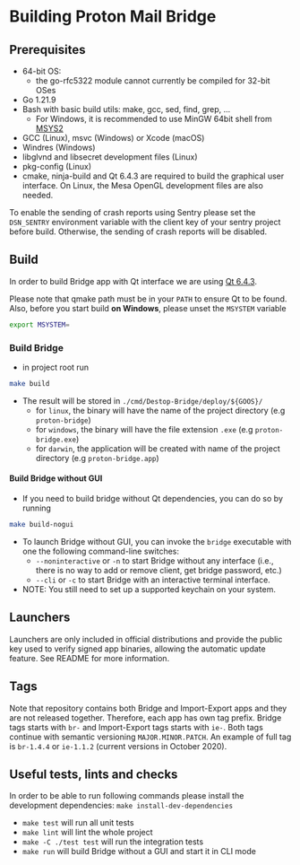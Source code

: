 # Building Proton Mail Bridge

## Prerequisites
* 64-bit OS:
    - the go-rfc5322 module cannot currently be compiled for 32-bit OSes
* Go 1.21.9
* Bash with basic build utils: make, gcc, sed, find, grep, ...
  - For Windows, it is recommended to use MinGW 64bit shell from [MSYS2](https://www.msys2.org/)
* GCC (Linux), msvc (Windows) or Xcode (macOS)
* Windres (Windows)
* libglvnd and libsecret development files (Linux)
* pkg-config (Linux)
* cmake, ninja-build and Qt 6.4.3 are required to build the graphical user interface. On Linux, 
the Mesa OpenGL development files are also needed.

To enable the sending of crash reports using Sentry please set the
`DSN_SENTRY` environment variable with the client key of your sentry project before build.
Otherwise, the sending of crash reports will be disabled.

## Build
In order to build Bridge app with Qt interface we are using
[Qt 6.4.3](https://doc.qt.io/qt-6/gettingstarted.html).

Please note that qmake path must be in your `PATH` to ensure Qt to be found.
Also, before you start build **on Windows**, please unset the `MSYSTEM` variable

```bash
export MSYSTEM=
```

### Build Bridge
* in project root run

```bash
make build
```

* The result will be stored in `./cmd/Destop-Bridge/deploy/${GOOS}/`
    * for `linux`, the binary will have the name of the project directory (e.g `proton-bridge`)
    * for `windows`, the binary will have the file extension `.exe` (e.g `proton-bridge.exe`)
    * for `darwin`, the application will be created with name of the project directory (e.g `proton-bridge.app`)

#### Build Bridge without GUI
* If you need to build bridge without Qt dependencies, you can do so by running

```bash
make build-nogui
```

* To launch Bridge without GUI, you can invoke the `bridge` executable with one the following command-line switches:
  * `--noninteractive` or `-n` to start Bridge without any interface (i.e., there is no way to add or remove client, get bridge password, etc.)
  * `--cli` or `-c` to start Bridge with an interactive terminal interface.
* NOTE: You still need to set up a supported keychain on your system.

## Launchers
Launchers are only included in official distributions and provide the public
key used to verify signed app binaries, allowing the automatic update feature.
See README for more information.

## Tags
Note that repository contains both Bridge and Import-Export apps and they are
not released together. Therefore, each app has own tag prefix. Bridge tags
starts with `br-` and Import-Export tags starts with `ie-`. Both tags continue
with semantic versioning `MAJOR.MINOR.PATCH`. An example of full tag is
`br-1.4.4` or `ie-1.1.2` (current versions in October 2020).

## Useful tests, lints and checks
In order to be able to run following commands please install the development dependencies: 
`make install-dev-dependencies`

* `make test` will run all unit tests
* `make lint` will lint the whole project
* `make -C ./test test` will run the integration tests
* `make run` will build Bridge without a GUI and start it in CLI mode
